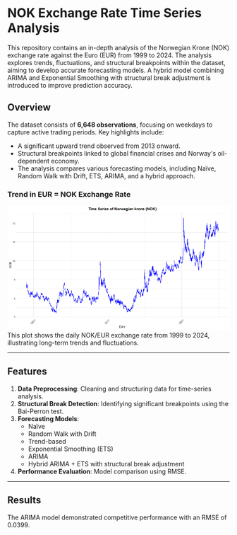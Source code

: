 # NOK Exchange Rate Time Series Analysis

This repository contains an in-depth analysis of the Norwegian Krone (NOK) exchange rate against the Euro (EUR) from 1999 to 2024. The analysis explores trends, fluctuations, and structural breakpoints within the dataset, aiming to develop accurate forecasting models. A hybrid model combining ARIMA and Exponential Smoothing with structural break adjustment is introduced to improve prediction accuracy.

## Overview

The dataset consists of **6,648 observations**, focusing on weekdays to capture active trading periods. Key highlights include:
- A significant upward trend observed from 2013 onward.
- Structural breakpoints linked to global financial crises and Norway's oil-dependent economy.
- The analysis compares various forecasting models, including Naïve, Random Walk with Drift, ETS, ARIMA, and a hybrid approach.

### Trend in EUR = NOK Exchange Rate
![NOK Time Series Plot](https://github.com/AlexGit-05/Data-Mining/blob/main/Norwegian%20Krone%20Exchange%20Rates/time%20series.png)
This plot shows the daily NOK/EUR exchange rate from 1999 to 2024, illustrating long-term trends and fluctuations.

---

## Features

1. **Data Preprocessing**: Cleaning and structuring data for time-series analysis.
2. **Structural Break Detection**: Identifying significant breakpoints using the Bai-Perron test.
3. **Forecasting Models**:
   - Naïve
   - Random Walk with Drift
   - Trend-based
   - Exponential Smoothing (ETS)
   - ARIMA
   - Hybrid ARIMA + ETS with structural break adjustment
4. **Performance Evaluation**: Model comparison using RMSE.

---

## Results
The ARIMA model demonstrated competitive performance with an RMSE of 0.0399.
